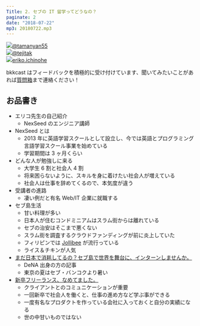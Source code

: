 ```yaml
---
Title: 2. セブの IT 留学ってどうなの？
paginate: 2
date: "2018-07-22"
mp3: 20180722.mp3
---
```


<div class="presenter-container">
  <div class="presenter-item">
    <a href="https://twitter.com/tamanyan55" target="_blank"><img class="icon" src="https://pbs.twimg.com/profile_images/712212594396778497/BqOVpfAj_400x400.jpg"><span>@tamanyan55</span></a>
  </div>
  <div class="presenter-item">
    <a href="https://twitter.com/tejitak" target="_blank"><img class="icon" src="https://pbs.twimg.com/profile_images/962982531938246656/wGmx7qIC_400x400.jpg"><span>@tejitak</span></a>
  </div>
  <div class="presenter-item">
    <a href="https://www.facebook.com/eriko.ichinohe.5" target="_blank"><img class="icon" src="https://scontent.fbkk13-1.fna.fbcdn.net/v/t1.0-9/29186507_10211188147127278_1240123943604453376_n.jpg?_nc_cat=0&oh=205c6fc2b46e9ddcfdeddae66373f4e7&oe=5BDEE1A7"><span>eriko.ichinohe</span></a>
  </div>
</div>

bkkcast はフィードバックを積極的に受け付けています、聞いてみたいことがあれば<a class="notice" href="https://peing.net/ja/bkkcast" target="_blank">質問箱</a>まで連絡ください！

## お品書き

- エリコ先生の自己紹介
  - NexSeed のエンジニア講師
- NexSeed とは
  - 2013 年に英語学習スクールとして設立し、今では英語とプログラミング言語学習スクール事業を始めている
  - 学習期間は 3 ヶ月くらい
- どんな人が勉強しに来る
  - 大学生 6 割と社会人 4 割
  - 将来困らないように、スキルを身に着けたい社会人が増えている
  - 社会人は仕事を辞めてくるので、本気度が違う
- 受講者の進路
  - 凄い例だと有名 Web/IT 企業に就職する
- セブ島生活
  - 甘い料理が多い
  - 日本人が住むコンドミニアムはスラム街からは離れている
  - セブの治安はそこまで悪くない
  - スラム街を調査するクラウドファンディングが前に炎上していた
  - フィリピンでは [Jollibee](https://www.jollibee.com.ph/) が流行っている
  - ライス＆チキンが人気
- [まだ日本で消耗してるの？セブ島で世界を舞台に、インターンしませんか。](http://nexseed.net/blog/cebu-intern/)
  - DeNA 出身の方の記事
  - 東京の夏はセブ・バンコクより暑い
- [新卒フリーランス、なめてました。](https://note.mu/natsutabi/n/n34f753007028)
  - クライアントとのコミュニケーションが重要
  - 一回新卒で社会人を働くと、仕事の進め方など学ぶ事ができる
  - 一度有名なプロダクトを作っている会社に入っておくと自分の実績になる
  - 世の中甘いものではない

